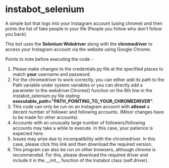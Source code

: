 # instabot_selenium
A simple bot that logs into your Instagram account (using chrome) and then prints the list of fake people in your life (People you follow who don't follow you back).

This bot uses the **Selenium Webdriver** along with the **chromedriver** to access your Instagram account via the website using Google Chrome.

Points to note before executing the code -
1. Please make changes to the credentials.py file at the specified places to match **your** username and password.
2. For the chromedriver to work correctly, you can either add its path to the Path variable under system variables or you can directly add a parameter to the webdriver.Chrome() function on the 8th line in the instabot_selenium.py file stating **executable_path="PATH_POINTING_TO_YOUR_CHROMEDRIVER"**.
3. This code can only be run on an instagram account with **atleast** a decent number of follower and following accounts. (Minor changes have to be made for other accounts)
4. Accounts with an unusually large number of followers/following accounts may take a while to execute. In this case, your patience is expected here.
5. Issues may arise due to incompatibility with the chromedriver. In this case, please click this link and then download the required version.
6. This program can also be run on other browsers, although chrome is recommended. For this, please download the required driver and include it in the \_\_init\_\_ function of the Instabot class (self.driver).
